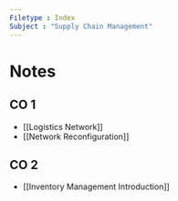 ```yaml
---
Filetype : Index
Subject : "Supply Chain Management"
---
```


# Notes

## CO 1 
- [[Logistics Network]]
- [[Network Reconfiguration]]
## CO 2
- [[Inventory Management Introduction]]



